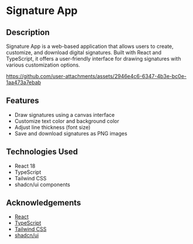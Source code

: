 # Signature App

## Description

Signature App is a web-based application that allows users to create, customize, and download digital signatures. Built with React and TypeScript, it offers a user-friendly interface for drawing signatures with various customization options.


https://github.com/user-attachments/assets/2946e4c6-6347-4b3e-bc0e-1aa473a7ebab




## Features

- Draw signatures using a canvas interface
- Customize text color and background color
- Adjust line thickness (font size)
- Save and download signatures as PNG images

## Technologies Used

- React 18
- TypeScript
- Tailwind CSS
- shadcn/ui components



## Acknowledgements

- [React](https://reactjs.org/)
- [TypeScript](https://www.typescriptlang.org/)
- [Tailwind CSS](https://tailwindcss.com/)
- [shadcn/ui](https://ui.shadcn.com/)

